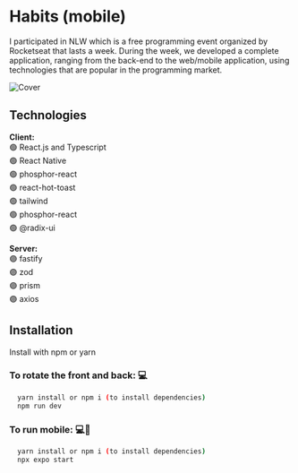 # Habits (mobile)

I participated in NLW which is a free programming event organized by Rocketseat that lasts a week. During the week, we developed a complete application, ranging from the back-end to the web/mobile application, using technologies that are popular in the programming market.


![Cover](https://user-images.githubusercontent.com/78622458/215225528-5144a27c-e4d9-4a50-b4f4-57e1ed70cb9b.png)


## Technologies

**Client:** <br/>
🟢 React.js and Typescript <br/>
🟢 React Native <br/>
🟢 phosphor-react <br/>
🟢 react-hot-toast <br/>
🟢 tailwind <br/>
🟢 phosphor-react <br/>
🟢 @radix-ui

**Server:** <br/>
🟣 fastify <br/>
🟣 zod <br/>
🟣 prism <br/>
🟣 axios


## Installation

Install with npm or yarn

### To rotate the front and back: 💻
```bash
  yarn install or npm i (to install dependencies)
  npm run dev
```

### To run mobile: 💻📲
```bash
  yarn install or npm i (to install dependencies)
  npx expo start
```

